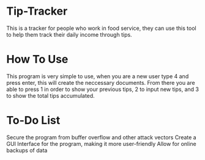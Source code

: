 # Tip-Tracker
This is a tracker for people who work in food service, they can use this tool to help them track their daily income through tips.

# How To Use
This program is very simple to use, when you are a new user type 4 and press enter, this will create the neccessary documents. From there you are able to press 1 in order to show your previous tips, 2 to input new tips, and 3 to show the total tips accumulated.

# To-Do List
Secure the program from buffer overflow and other attack vectors
Create a GUI Interface for the program, making it more user-friendly
Allow for online backups of data
